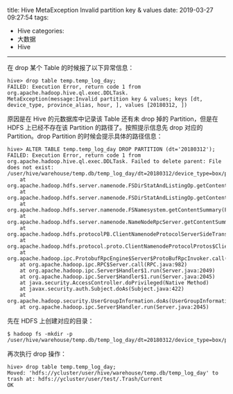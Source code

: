 title: Hive MetaException Invalid partition key & values
date: 2019-03-27 09:27:54
tags:
- Hive
categories:
- 大数据
- Hive
---
在 drop 某个 Table 的时候报了以下异常信息：

    hive> drop table temp.temp_log_day;
    FAILED: Execution Error, return code 1 from org.apache.hadoop.hive.ql.exec.DDLTask.     MetaException(message:Invalid partition key & values; keys [dt, device_type, province_alias, hour, ], values [20180312, ])

<!-- more -->

原因是在 Hive 的元数据库中记录该 Table 还有未 drop 掉的 Partition，但是在 HDFS 上已经不存在该 Partition 的路径了。按照提示信息先 drop 对应的 Partition。drop Partition 的时候会提示具体的路径信息：

    hive> ALTER TABLE temp.temp_log_day DROP PARTITION (dt='20180312');
    FAILED: Execution Error, return code 1 from org.apache.hadoop.hive.ql.exec.DDLTask. Failed to delete parent: File does not exist: /user/hive/warehouse/temp.db/temp_log_day/dt=20180312/device_type=box/province_alias=00
	    at org.apache.hadoop.hdfs.server.namenode.FSDirStatAndListingOp.getContentSummaryInt(FSDirStatAndListingOp.java:492)
	    at org.apache.hadoop.hdfs.server.namenode.FSDirStatAndListingOp.getContentSummary(FSDirStatAndListingOp.java:139)
	    at org.apache.hadoop.hdfs.server.namenode.FSNamesystem.getContentSummary(FSNamesystem.java:3928)
	    at org.apache.hadoop.hdfs.server.namenode.NameNodeRpcServer.getContentSummary(NameNodeRpcServer.java:1200)
	    at org.apache.hadoop.hdfs.protocolPB.ClientNamenodeProtocolServerSideTranslatorPB.getContentSummary(ClientNamenodeProtocolServerSideTranslatorPB.java:877)
	    at org.apache.hadoop.hdfs.protocol.proto.ClientNamenodeProtocolProtos$ClientNamenodeProtocol$2.callBlockingMethod(ClientNamenodeProtocolProtos.java)
	    at org.apache.hadoop.ipc.ProtobufRpcEngine$Server$ProtoBufRpcInvoker.call(ProtobufRpcEngine.java:616)
	    at org.apache.hadoop.ipc.RPC$Server.call(RPC.java:982)
	    at org.apache.hadoop.ipc.Server$Handler$1.run(Server.java:2049)
	    at org.apache.hadoop.ipc.Server$Handler$1.run(Server.java:2045)
	    at java.security.AccessController.doPrivileged(Native Method)
	    at javax.security.auth.Subject.doAs(Subject.java:422)
	    at org.apache.hadoop.security.UserGroupInformation.doAs(UserGroupInformation.java:1698)
	    at org.apache.hadoop.ipc.Server$Handler.run(Server.java:2045)

先在 HDFS 上创建对应的目录：

    $ hadoop fs -mkdir -p /user/hive/warehouse/temp.db/temp_log_day/dt=20180312/device_type=box/province_alias=00

再次执行 drop 操作：

    hive> drop table temp.temp_log_day;
    Moved: 'hdfs://ycluster/user/hive/warehouse/temp.db/temp_log_day' to trash at: hdfs://ycluster/user/test/.Trash/Current
    OK
